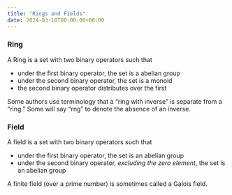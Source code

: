```yaml
---
title: "Rings and Fields"
date: 2024-03-10T00:00:00+08:00
---
```


### Ring

A Ring is a set with two binary operators such that

- under the first binary operator, the set is a abelian group
- under the second binary operator, the set is a monoid
- the second binary operator distributes over the first

 Some authors use terminology that a “ring with inverse” is separate from a “ring.” Some will say “rng” to denote the absence of an inverse.



### Field

A field is a set with two binary operators such that

- under the first binary operator, the set is an abelian group
- under the second binary operator, *excluding the zero element*, the set is an abelian group

A finite field (over a prime number) is sometimes called a Galois field.